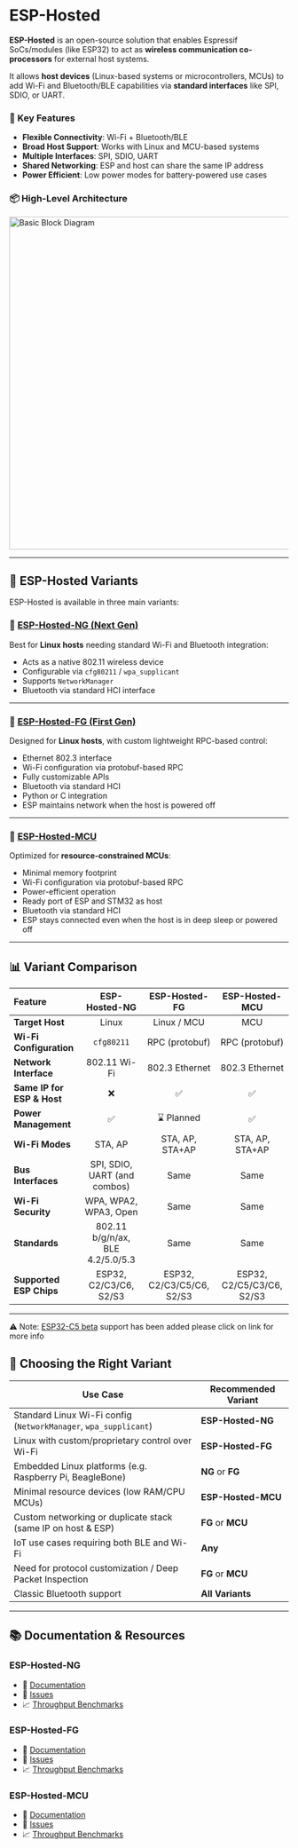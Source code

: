# ESP-Hosted

**ESP-Hosted** is an open-source solution that enables Espressif SoCs/modules (like ESP32) to act as **wireless communication co-processors** for external host systems.

It allows **host devices** (Linux-based systems or microcontrollers, MCUs) to add Wi-Fi and Bluetooth/BLE capabilities via **standard interfaces** like SPI, SDIO, or UART.


### 🔑 Key Features

* **Flexible Connectivity**: Wi-Fi + Bluetooth/BLE
* **Broad Host Support**: Works with Linux and MCU-based systems
* **Multiple Interfaces**: SPI, SDIO, UART
* **Shared Networking**: ESP and host can share the same IP address
* **Power Efficient**: Low power modes for battery-powered use cases

### 📦 High-Level Architecture

<img src="basic_block_diagram.jpg" alt="Basic Block Diagram" width="600"/>

---

## 🧩 ESP-Hosted Variants

ESP-Hosted is available in three main variants:

### 🔹 [ESP-Hosted-NG (Next Gen)](esp_hosted_ng/README.md)

Best for **Linux hosts** needing standard Wi-Fi and Bluetooth integration:

* Acts as a native 802.11 wireless device
* Configurable via `cfg80211` / `wpa_supplicant`
* Supports `NetworkManager`
* Bluetooth via standard HCI interface

---

### 🔹 [ESP-Hosted-FG (First Gen)](esp_hosted_fg/README.md)

Designed for **Linux hosts**, with custom lightweight RPC-based control:

* Ethernet 802.3 interface
* Wi-Fi configuration via protobuf-based RPC
* Fully customizable APIs
* Bluetooth via standard HCI
* Python or C integration
* ESP maintains network when the host is powered off

---

### 🔹 [ESP-Hosted-MCU](https://github.com/espressif/esp-hosted-mcu)

Optimized for **resource-constrained MCUs**:

* Minimal memory footprint
* Wi-Fi configuration via protobuf-based RPC
* Power-efficient operation
* Ready port of ESP and STM32 as host
* Bluetooth via standard HCI
* ESP stays connected even when the host is in deep sleep or powered off


---

## 📊 Variant Comparison

| Feature                    |           ESP-Hosted-NG          |  ESP-Hosted-FG  |  ESP-Hosted-MCU  |
| :-------------------------------- | :------------------------------: | :-------------: | :--------------: |
| **Target Host**            |               Linux              |   Linux / MCU   |        MCU       |
| **Wi-Fi Configuration**    |            `cfg80211`            |  RPC (protobuf) | RPC (protobuf) |
| **Network Interface**      |           802.11 Wi-Fi           |  802.3 Ethernet |  802.3 Ethernet  |
| **Same IP for ESP & Host** |                 ❌                |        ✅        |         ✅        |
| **Power Management**       |                 ✅                |    :hourglass: Planned  |         ✅        |
| **Wi-Fi Modes**            |              STA, AP             | STA, AP, STA+AP |  STA, AP, STA+AP |
| **Bus Interfaces**         |   SPI, SDIO, UART (and combos)   |       Same      |       Same       |
| **Wi-Fi Security**         |       WPA, WPA2, WPA3, Open      |       Same      |       Same       |
| **Standards**              | 802.11 b/g/n/ax, BLE 4.2/5.0/5.3 |       Same      |       Same       |
| **Supported ESP Chips**    |     ESP32, C2/C3/C6, S2/S3    |   ESP32, C2/C3/C5/C6, S2/S3      |    ESP32, C2/C5/C3/C6, S2/S3   |

---
:warning: Note:
[ESP32-C5 beta](https://github.com/espressif/esp-hosted/tree/feat/esp32c5_ng_beta_support) support has been added please click on link for more info

## 🤔 Choosing the Right Variant

| Use Case                                                         | Recommended Variant |
| ---------------------------------------------------------------- | ------------------- |
| Standard Linux Wi-Fi config (`NetworkManager`, `wpa_supplicant`) | **ESP-Hosted-NG**   |
| Linux with custom/proprietary control over Wi-Fi                 | **ESP-Hosted-FG**   |
| Embedded Linux platforms (e.g. Raspberry Pi, BeagleBone)         | **NG** or **FG**    |
| Minimal resource devices (low RAM/CPU MCUs)                      | **ESP-Hosted-MCU**  |
| Custom networking or duplicate stack (same IP on host & ESP)     | **FG** or **MCU**   |
| IoT use cases requiring both BLE and Wi-Fi                       | **Any**             |
| Need for protocol customization / Deep Packet Inspection         | **FG** or **MCU**   |
| Classic Bluetooth support                                        | **All Variants**    |

---

## 📚 Documentation & Resources

### ESP-Hosted-NG

* 📄 [Documentation](https://github.com/espressif/esp-hosted/blob/master/esp_hosted_ng/README.md)
* 🐞 [Issues](https://github.com/espressif/esp-hosted/issues)
* 📈 [Throughput Benchmarks](https://github.com/espressif/esp-hosted/blob/master/esp_hosted_ng/README.md#5-throughput-performance)

### ESP-Hosted-FG

* 📄 [Documentation](https://github.com/espressif/esp-hosted/blob/master/esp_hosted_fg/README.md)
* 🐞 [Issues](https://github.com/espressif/esp-hosted/issues)
* 📈 [Throughput Benchmarks](https://github.com/espressif/esp-hosted/blob/master/esp_hosted_fg/README.md#5-throughput-performance)

### ESP-Hosted-MCU

* 📄 [Documentation](https://github.com/espressif/esp-hosted-mcu/blob/main/README.md)
* 🐞 [Issues](https://github.com/espressif/esp-hosted-mcu/issues)
* 📈 [Throughput Benchmarks](https://github.com/espressif/esp-hosted-mcu/tree/main?tab=readme-ov-file#hosted-transports-table)
